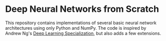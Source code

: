 # Deep Neural Networks from Scratch
This repository contains implementations of several basic neural network architectures using only Python and NumPy. The code is inspired by Andrew Ng's [Deep Learning Specialization](https://www.deeplearning.ai/courses/deep-learning-specialization/), but also adds a few extensions.
